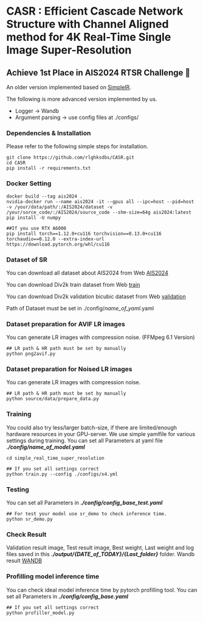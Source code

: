 # CASR : Efficient Cascade Network Structure with Channel Aligned method for 4K Real-Time Single Image Super-Resolution

## Achieve 1st Place in AIS2024 RTSR Challenge 🎉
An older version implemented based on [SimpleIR](https://github.com/xindongzhang/SimpleIR).

The following is more advanced version implemented by us.
  - Logger -> Wandb
  - Argument parsing -> use config files at ./configs/

### Dependencies & Installation

Please refer to the following simple steps for installation.

```
git clone https://github.com/rlghksdbs/CASR.git
cd CASR
pip install -r requirements.txt
```

### Docker Setting
```
docker build --tag ais2024 .
nvidia-docker run --name ais2024 -it --gpus all --ipc=host --pid=host -v /your/data/path/:/AIS2024/dataset -v /your/sorce_code/:/AIS2024/source_code --shm-size=64g ais2024:latest
pip install -U numpy

##If you use RTX A6000
pip install torch==1.12.0+cu116 torchvision==0.13.0+cu116 torchaudio==0.12.0 --extra-index-url https://download.pytorch.org/whl/cu116
```

### Dataset of SR

You can download all dataset about AIS2024 from Web [AIS2024](https://drive.google.com/drive/folders/1mD9bNoZDywvobOk1XrZupYKACF_nKN5t?usp=drive_link)

You can download Div2k train dataset from Web [train](https://drive.google.com/drive/folders/1GKGXR9vwLHc8Lbuaw9SRQOyYqpM578df?usp=drive_link)

You can download Div2k validation bicubic dataset from Web [validation](https://drive.google.com/drive/folders/1_aVOZLJ5jjRxg9sBrUrR-X87jFkdV2eD?usp=drive_link)

Path of Dataset must be set in ./config/*name_of_yaml*.yaml

### Dataset preparation for AVIF LR images
You can generate LR images with compression noise. (FFMpeg 6.1 Version)
```
## LR path & HR path must be set by manually
python png2avif.py 
```

### Dataset preparation for Noised LR images
You can generate LR images with compression noise.
```
## LR path & HR path must be set by manually
python source/data/prepare_data.py 
```

### Training
You could also try less/larger batch-size, if there are limited/enough hardware resources in your GPU-server.
We use simple yamlfile for various settings during training. 
You can set all Parameters at yaml file ***./config/name_of_model.yaml***
```
cd simple_real_time_super_resolution

## If you set all settings correct
python train.py --config ./configs/x4.yml
```
### Testing
You can set all Parameters in ***./config/config_base_test.yaml***

```
## For test your model use sr_demo to check inference time.
python sr_demo.py
```

### Check Result
Validation result image, Test result image, Best weight, Last weight and log files saved in this ***./output/{DATE_of_TODAY}/{Last_folder}*** folder.
Wandb result [WANDB](https://wandb.ai/iilab/ECCV_MAI2020_SR)

### Profilling model inference time
You can check ideal model inference time by pytorch profilling tool. You can set all Parameters in ***./config/config_base.yaml***
```
## If you set all settings correct
python profiller_model.py
```
